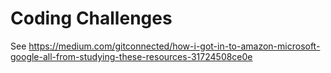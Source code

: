 # Coding Challenges
See https://medium.com/gitconnected/how-i-got-in-to-amazon-microsoft-google-all-from-studying-these-resources-31724508ce0e
